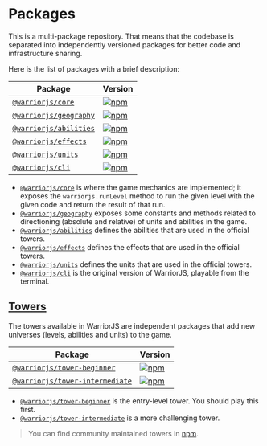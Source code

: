 # Packages

This is a multi-package repository. That means that the codebase is separated
into independently versioned packages for better code and infrastructure
sharing.

Here is the list of packages with a brief description:

| Package                                       | Version                                                      |
| --------------------------------------------- | ------------------------------------------------------------ |
| [`@warriorjs/core`][warriorjs-core]           | [![npm][warriorjs-core-badge]][warriorjs-core-npm]           |
| [`@warriorjs/geography`][warriorjs-geography] | [![npm][warriorjs-geography-badge]][warriorjs-geography-npm] |
| [`@warriorjs/abilities`][warriorjs-abilities] | [![npm][warriorjs-abilities-badge]][warriorjs-abilities-npm] |
| [`@warriorjs/effects`][warriorjs-effects]     | [![npm][warriorjs-effects-badge]][warriorjs-effects-npm]     |
| [`@warriorjs/units`][warriorjs-units]         | [![npm][warriorjs-units-badge]][warriorjs-units-npm]         |
| [`@warriorjs/cli`][warriorjs-cli]             | [![npm][warriorjs-cli-badge]][warriorjs-cli-npm]             |

* [`@warriorjs/core`][warriorjs-core] is where the game mechanics are
  implemented; it exposes the `warriorjs.runLevel` method to run the given level
  with the given code and return the result of that run.
* [`@warriorjs/geography`][warriorjs-geography] exposes some constants and
  methods related to directioning (absolute and relative) of units and abilities
  in the game.
* [`@warriorjs/abilities`][warriorjs-abilities] defines the abilities that are
  used in the official towers.
* [`@warriorjs/effects`][warriorjs-effects] defines the effects that are used in
  the official towers.
* [`@warriorjs/units`][warriorjs-units] defines the units that are used in the
  official towers.
* [`@warriorjs/cli`][warriorjs-cli] is the original version of WarriorJS,
  playable from the terminal.

## [Towers](https://warrior.js.org/docs/towers)

The towers available in WarriorJS are independent packages that add new
universes (levels, abilities and units) to the game.

| Package                                                         | Version                                                                        |
| --------------------------------------------------------------- | ------------------------------------------------------------------------------ |
| [`@warriorjs/tower-beginner`][warriorjs-tower-beginner]         | [![npm][warriorjs-tower-beginner-badge]][warriorjs-tower-beginner-npm]         |
| [`@warriorjs/tower-intermediate`][warriorjs-tower-intermediate] | [![npm][warriorjs-tower-intermediate-badge]][warriorjs-tower-intermediate-npm] |

* [`@warriorjs/tower-beginner`][warriorjs-tower-beginner] is the entry-level
  tower. You should play this first.
* [`@warriorjs/tower-intermediate`][warriorjs-tower-intermediate] is a more
  challenging tower.

> You can find community maintained towers in [npm][community-towers-npm].

[warriorjs-core]: /packages/warriorjs-core
[warriorjs-core-badge]: https://img.shields.io/npm/v/@warriorjs/core.svg?style=flat-square
[warriorjs-core-npm]: https://www.npmjs.com/package/@warriorjs/core
[warriorjs-geography]: /packages/warriorjs-geography
[warriorjs-geography-badge]: https://img.shields.io/npm/v/@warriorjs/geography.svg?style=flat-square
[warriorjs-geography-npm]: https://www.npmjs.com/package/@warriorjs/geography
[warriorjs-abilities]: /packages/warriorjs-abilities
[warriorjs-abilities-badge]: https://img.shields.io/npm/v/@warriorjs/abilities.svg?style=flat-square
[warriorjs-abilities-npm]: https://www.npmjs.com/package/@warriorjs/abilities
[warriorjs-effects]: /packages/warriorjs-effects
[warriorjs-effects-badge]: https://img.shields.io/npm/v/@warriorjs/effects.svg?style=flat-square
[warriorjs-effects-npm]: https://www.npmjs.com/package/@warriorjs/effects
[warriorjs-units]: /packages/warriorjs-units
[warriorjs-units-badge]: https://img.shields.io/npm/v/@warriorjs/units.svg?style=flat-square
[warriorjs-units-npm]: https://www.npmjs.com/package/@warriorjs/units
[warriorjs-cli]: /packages/warriorjs-cli
[warriorjs-cli-badge]: https://img.shields.io/npm/v/@warriorjs/cli.svg?style=flat-square
[warriorjs-cli-npm]: https://www.npmjs.com/package/@warriorjs/cli
[warriorjs-tower-beginner]: /packages/warriorjs-tower-beginner
[warriorjs-tower-beginner-badge]: https://img.shields.io/npm/v/@warriorjs/tower-beginner.svg?style=flat-square
[warriorjs-tower-beginner-npm]: https://www.npmjs.com/package/@warriorjs/tower-beginner
[warriorjs-tower-intermediate]: /packages/warriorjs-tower-intermediate
[warriorjs-tower-intermediate-badge]: https://img.shields.io/npm/v/@warriorjs/tower-intermediate.svg?style=flat-square
[warriorjs-tower-intermediate-npm]: https://www.npmjs.com/package/@warriorjs/tower-intermediate
[community-towers-npm]: https://www.npmjs.com/search?q=warriorjs-tower
